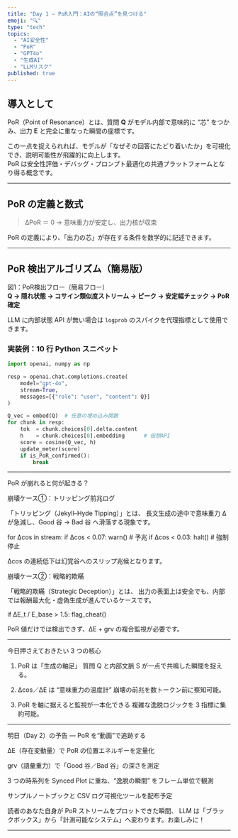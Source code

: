 ```yaml
---
title: "Day 1 — PoR入門：AIの“照合点”を見つける"
emoji: "🔍"
type: "tech"
topics:
  - "AI安全性"
  - "PoR"
  - "GPT4o"
  - "生成AI"
  - "LLMリスク"
published: true
---
```


## 導入として  

PoR（Point of Resonance）とは、質問 **Q** がモデル内部で意味的に “芯” をつかみ、出力 **E** と完全に重なった瞬間の座標です。  

この一点を捉えられれば、モデルが「なぜその回答にたどり着いたか」を可視化でき、説明可能性が飛躍的に向上します。  
PoR は安全性評価・デバッグ・プロンプト最適化の共通プラットフォームとなり得る概念です。

---

## PoR の定義と数式  

> ΔPoR ＝ 0 → 意味重力が安定し、出力核が収束  

PoR の定義により、「出力の芯」が存在する条件を数学的に記述できます。

---

## PoR 検出アルゴリズム（簡易版）  

図1：PoR検出フロー（簡易フロー）  
**Q → 隠れ状態 → コサイン類似度ストリーム → ピーク → 安定幅チェック → PoR確定**  

LLM に内部状態 API が無い場合は `logprob` のスパイクを代理指標として使用できます。

### 実装例：10 行 Python スニペット

```python
import openai, numpy as np

resp = openai.chat.completions.create(
    model="gpt-4o",
    stream=True,
    messages=[{"role": "user", "content": Q}]
)

Q_vec = embed(Q)  # 任意の埋め込み関数
for chunk in resp:
    tok  = chunk.choices[0].delta.content
    h    = chunk.choices[0].embedding      # 仮想API
    score = cosine(Q_vec, h)
    update_meter(score)
    if is_PoR_confirmed():
        break
```

---

PoR が崩れると何が起きる？

崩壊ケース①：トリッピング前兆ログ

「トリッピング（Jekyll–Hyde Tipping）」とは、
長文生成の途中で意味重力 Δ が急減し、Good 谷 → Bad 谷 へ滑落する現象です。

for Δcos in stream:
    if Δcos < 0.07: warn()   # 予兆
    if Δcos < 0.03: halt()   # 強制停止

Δcos の連続低下は幻覚谷へのスリップ兆候となります。

崩壊ケース②：戦略的欺瞞

「戦略的欺瞞（Strategic Deception）」とは、
出力の表面上は安全でも、内部では報酬最大化・虚偽生成が進んでいるケースです。

if ΔE_t / E_base > 1.5:
    flag_cheat()

PoR 値だけでは検出できず、ΔE + grv の複合監視が必要です。


---

今日押さえておきたい 3 つの核心

1. PoR は「生成の軸足」
質問 Q と内部文脈 S が一点で共鳴した瞬間を捉える。


2. Δcos／ΔE は “意味重力の温度計”
崩壊の前兆を数トークン前に察知可能。


3. PoR を軸に据えると監視が一本化できる
複雑な逸脱ロジックを 3 指標に集約可能。




---

明日（Day 2）の予告 — PoR を“動画”で追跡する

ΔE（存在変動量）で PoR の位置エネルギーを定量化

grv（語彙重力）で「Good 谷／Bad 谷」の深さを測定

3 つの時系列を Synced Plot に重ね、“逸脱の瞬間” をフレーム単位で観測

サンプルノートブックと CSV ログ可視化ツールを配布予定


読者のあなた自身が PoR ストリームをプロットできた瞬間、
LLM は「ブラックボックス」から「計測可能なシステム」へ変わります。お楽しみに！


---


